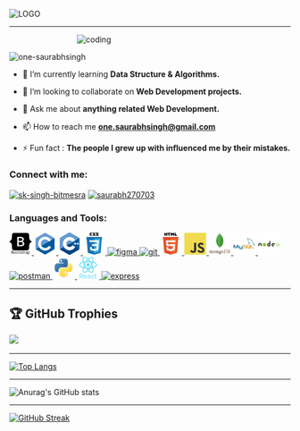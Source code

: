 ![LOGO](https://github.com/one-saurabhsingh/one-saurabhsingh/blob/main/Saurabh%20kumar%20singh%20(1).png)

<hr size="4">
<img align="right" alt="coding" width="383" src="https://github.com/one-saurabhsingh/one-saurabhsingh/blob/main/27130.jpg">
<p>&nbsp</p>
<p align="left"> <img src="https://komarev.com/ghpvc/?username=one-saurabhsingh&label=Profile%20views&color=0e75b6&style=flat" alt="one-saurabhsingh" /> </p>

- 🌱 I’m currently learning **Data Structure & Algorithms.**

- 👥 I’m looking to collaborate on **Web Development projects.**

- 💬 Ask me about **anything related Web Development.**

- 📫 How to reach me **one.saurabhsingh@gmail.com**

- ⚡ Fun fact : **The people I grew up with influenced me by their mistakes.**

<h3 align="left">Connect with me:</h3>
<p align="left">
<a href="https://linkedin.com/in/sk-singh-bitmesra" target="blank"><img align="center" src="https://raw.githubusercontent.com/rahuldkjain/github-profile-readme-generator/master/src/images/icons/Social/linked-in-alt.svg" alt="sk-singh-bitmesra" height="30" width="40" /></a>
<a href="https://codesandbox.com/saurabh270703" target="blank"><img align="center" src="https://raw.githubusercontent.com/rahuldkjain/github-profile-readme-generator/master/src/images/icons/Social/codesandbox.svg" alt="saurabh270703" height="30" width="40" /></a>
</p>

<h3 align="left">Languages and Tools:</h3>
<p align="left"> <a href="https://getbootstrap.com" target="_blank" rel="noreferrer"> <img src="https://raw.githubusercontent.com/devicons/devicon/master/icons/bootstrap/bootstrap-plain-wordmark.svg" alt="bootstrap" width="40" height="40"/> </a> <a href="https://www.cprogramming.com/" target="_blank" rel="noreferrer"> <img src="https://raw.githubusercontent.com/devicons/devicon/master/icons/c/c-original.svg" alt="c" width="40" height="40"/> </a> <a href="https://www.w3schools.com/cpp/" target="_blank" rel="noreferrer"> <img src="https://raw.githubusercontent.com/devicons/devicon/master/icons/cplusplus/cplusplus-original.svg" alt="cplusplus" width="40" height="40"/> </a> <a href="https://www.w3schools.com/css/" target="_blank" rel="noreferrer"> <img src="https://raw.githubusercontent.com/devicons/devicon/master/icons/css3/css3-original-wordmark.svg" alt="css3" width="40" height="40"/> </a> <a href="https://www.figma.com/" target="_blank" rel="noreferrer"> <img src="https://www.vectorlogo.zone/logos/figma/figma-icon.svg" alt="figma" width="40" height="40"/> </a> <a href="https://git-scm.com/" target="_blank" rel="noreferrer"> <img src="https://www.vectorlogo.zone/logos/git-scm/git-scm-icon.svg" alt="git" width="40" height="40"/> </a> <a href="https://www.w3.org/html/" target="_blank" rel="noreferrer"> <img src="https://raw.githubusercontent.com/devicons/devicon/master/icons/html5/html5-original-wordmark.svg" alt="html5" width="40" height="40"/> </a> <a href="https://developer.mozilla.org/en-US/docs/Web/JavaScript" target="_blank" rel="noreferrer"> <img src="https://raw.githubusercontent.com/devicons/devicon/master/icons/javascript/javascript-original.svg" alt="javascript" width="40" height="40"/> </a> <a href="https://www.mongodb.com/" target="_blank" rel="noreferrer"> <img src="https://raw.githubusercontent.com/devicons/devicon/master/icons/mongodb/mongodb-original-wordmark.svg" alt="mongodb" width="40" height="40"/> </a> <a href="https://www.mysql.com/" target="_blank" rel="noreferrer"> <img src="https://raw.githubusercontent.com/devicons/devicon/master/icons/mysql/mysql-original-wordmark.svg" alt="mysql" width="40" height="40"/> </a> <a href="https://nodejs.org" target="_blank" rel="noreferrer"> <img src="https://raw.githubusercontent.com/devicons/devicon/master/icons/nodejs/nodejs-original-wordmark.svg" alt="nodejs" width="40" height="40"/> </a> <a href="https://postman.com" target="_blank" rel="noreferrer"> <img src="https://www.vectorlogo.zone/logos/getpostman/getpostman-icon.svg" alt="postman" width="40" height="40"/> </a> <a href="https://www.python.org" target="_blank" rel="noreferrer"> <img src="https://raw.githubusercontent.com/devicons/devicon/master/icons/python/python-original.svg" alt="python" width="40" height="40"/> </a> <a href="https://reactjs.org/" target="_blank" rel="noreferrer"> <img src="https://raw.githubusercontent.com/devicons/devicon/master/icons/react/react-original-wordmark.svg" alt="react" width="40" height="40"/> </a><a href="https://expressjs.com" target="_blank" rel="noreferrer"> <img src="https://github.com/one-saurabhsingh/one-saurabhsingh/blob/main/expressjs_logo.png" alt="express" width="90" height="40"/> </a> </p>

<hr>


## 🏆 GitHub Trophies
![](https://github-profile-trophy.vercel.app/?username=one-saurabhsingh&theme=gruvbox&no-frame=false&no-bg=true&margin-w=4)

<hr>

[![Top Langs](https://github-readme-stats.vercel.app/api/top-langs/?username=one-saurabhsingh&border_radius=50&theme=great-gatsby&layout=compact)](https://github.com/anuraghazra/github-readme-stats)

<hr> 

![Anurag's GitHub stats](https://github-readme-stats.vercel.app/api?username=one-saurabhsingh&border_radius=50&show_icons=true&theme=great-gatsby)

<hr>

[![GitHub Streak](https://streak-stats.demolab.com?user=one-saurabhsingh&theme=great-gatsby&border_radius=50&date_format=M%20j%5B%2C%20Y%5D&mode=daily)](https://git.io/streak-stats)
